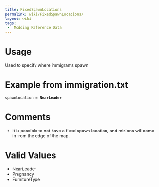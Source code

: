```yaml
---
title: FixedSpawnLocations
permalink: wiki/FixedSpawnLocations/
layout: wiki
tags:
 -  Modding Reference Data
---
```


Usage
=====

Used to specify where immigrants spawn

Example from immigration.txt
============================

`spawnLocation = `**`NearLeader`**

Comments
========

-   It is possible to not have a fixed spawn location, and minions will
    come in from the edge of the map.

Valid Values
============

-   NearLeader
-   Pregnancy
-   FurnitureType

